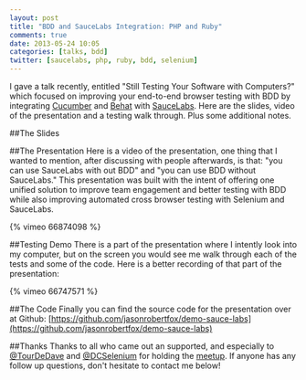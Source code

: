 ```yaml
---
layout: post
title: "BDD and SauceLabs Integration: PHP and Ruby"
comments: true
date: 2013-05-24 10:05
categories: [talks, bdd]
twitter: [saucelabs, php, ruby, bdd, selenium]
---
```


I gave a talk recently, entitled "Still Testing Your Software with Computers?" which focused on improving your end-to-end browser testing with BDD by integrating [Cucumber](http://cukes.info/) and [Behat](http://behat.org/) with [SauceLabs](https://saucelabs.com/). Here are the slides, video of the presentation and a testing walk through. Plus some additional notes.

##The Slides
<script async class="speakerdeck-embed" data-id="bd4f2280a4b20130acb612a0392dde58" data-ratio="1.77777777777778" src="//speakerdeck.com/assets/embed.js"></script>


##The Presentation
Here is a video of the presentation, one thing that I wanted to mention, after discussing with people afterwards, is that: "you can use SauceLabs with out BDD" and "you can use BDD without SauceLabs." This presentation was built with the intent of offering one unified solution to improve team engagement and better testing with BDD while also improving automated cross browser testing with Selenium and SauceLabs.

{% vimeo 66874098 %}

##Testing Demo
There is a part of the presentation where I intently look into my computer, but on the screen you would see me walk through each of the tests and some of the code. Here is a better recording of that part of the presentation:

{% vimeo 66747571 %}

##The Code
Finally you can find the source code for the presentation over at Github: [https://github.com/jasonrobertfox/demo-sauce-labs](https://github.com/jasonrobertfox/demo-sauce-labs)

##Thanks
Thanks to all who came out an supported, and especially to [@TourDeDave](https://twitter.com/TourDeDave) and [@DCSelenium](https://twitter.com/DCSelenium) for holding the [meetup](http://www.meetup.com/DC-Selenium-Meetup-Group/). If anyone has any follow up questions, don't hesitate to contact me below!


